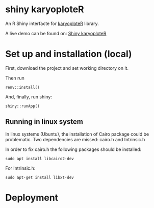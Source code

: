# shiny karyoploteR

An R Shiny interfacte for <a href="http://bioconductor.org/packages/release/bioc/html/karyoploteR.html#:~:text=karyoploteR%20creates%20karyotype%20plots%20of,coordinates%20into%20the%20plot%20coordinates." target="_blank">karyoploteR</a> library.

A live demo can be found on: <a href="https://mcocam.shinyapps.io/karyo_1/" target="_blank">Shiny karyoploteR</a>

# Set up and installation (local)

First, download the project and set working directory on it.

Then run 
```
renv::install()
```
  
And, finally, run shiny:
```
shiny::runApp()
```

## Running in linux system

In linux systems (Ubuntu), the installation of Cairo package could be problematic. Two dependencies are missed: cairo.h and Intrinsic.h

In order to fix cairo.h the following packages should be installed:

```
sudo apt install libcairo2-dev
```

For Intrinsic.h:

```
sudo apt-get install libxt-dev
```

# Deployment
